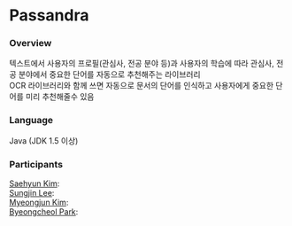 ﻿# Passandra

### Overview

텍스트에서 사용자의 프로필(관심사, 전공 분야 등)과 사용자의 학습에 따라 관심사, 전공 분야에서 중요한 단어를 자동으로 추천해주는 라이브러리  
OCR 라이브러리와 함께 쓰면 자동으로 문서의 단어를 인식하고 사용자에게 중요한 단어를 미리 추천해줄수 있음
 
### Language

Java (JDK 1.5 이상)

### Participants
[Saehyun Kim](https://github.com/saehyun/):  
[Sungjin Lee](https://github.com/qchonjae):   
[Myeongjun Kim](https://github.com/kimmyeongjun):  
[Byeongcheol Park](https://github.com/gkr2410):  
